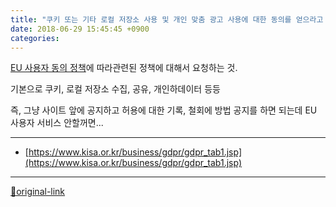 ```yaml
---
title: "쿠키 또는 기타 로컬 저장소 사용 및 개인 맞춤 광고 사용에 대한 동의를 얻으라고 하는 이유 gdpr"
date: 2018-06-29 15:45:45 +0900
categories: 
---
```

  

[EU 사용자 동의 정책](https://www.google.com/about/company/user-consent-policy.html "EU 사용자 동의 정책")에 따라관련된 정책에 대해서 요청하는 것.
  

기본으로 쿠키, 로컬 저장소
수집, 공유, 개인하데이터 등등
  

즉, 그냥 사이트 앞에 공지하고 허용에 대한 기록, 철회에 방법 공지를 하면 되는데
EU 사용자 서비스 안할꺼면...




***
+ [https://www.kisa.or.kr/business/gdpr/gdpr_tab1.jsp](https://www.kisa.or.kr/business/gdpr/gdpr_tab1.jsp)


***
[🔗original-link](http://www.mins01.com/mh/tech/read/1170)